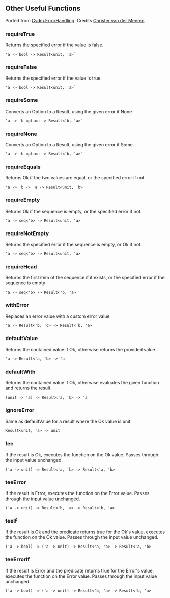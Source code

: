 ## Other Useful Functions

Ported from [Cvdm.ErrorHandling](https://github.com/cmeeren/Cvdm.ErrorHandling). Credits [Christer van der Meeren](https://github.com/cmeeren)

### requireTrue

Returns the specified error if the value is false.
```
'a -> bool -> Result<unit, 'a>`
```
### requireFalse

Returns the specified error if the value is true.
```
'a -> bool -> Result<unit, 'a>`
```


### requireSome

Converts an Option to a Result, using the given error if None
```
'a -> 'b option -> Result<'b, 'a>`
```
### requireNone

Converts an Option to a Result, using the given error if Some.
```
'a -> 'b option -> Result<'b, 'a>`
```

### requireEquals

Returns Ok if the two values are equal, or the specified error if not.
```
'a -> 'b -> 'a -> Result<unit, 'b>
```

### requireEmpty

Returns Ok if the sequence is empty, or the specified error if not.

```
'a -> seq<'b> -> Result<unit, 'a>
```

### requireNotEmpty

Returns the specified error if the sequence is empty, or Ok if not.

```
'a -> seq<'b> -> Result<unit, 'a>
```

### requireHead

Returns the first item of the sequence if it exists, or the specified
error if the sequence is empty

```
'a -> seq<'b> -> Result<'b, 'a>
```


### withError

Replaces an error value with a custom error value

```
'a -> Result<'b, 'c> -> Result<'b, 'a>
```

### defaultValue

Returns the contained value if Ok, otherwise returns the provided value

```
'a -> Result<'a, 'b> -> 'a
```

### defaultWith

Returns the contained value if Ok, otherwise evaluates the given function and returns the result.

```
(unit -> 'a) -> Result<'a, 'b> -> 'a
```


### ignoreError

Same as defaultValue for a result where the Ok value is unit. 

```
Result<unit, 'a> -> unit
```

### tee

If the result is Ok, executes the function on the Ok value. Passes through the input value unchanged.

```
('a -> unit) -> Result<'a, 'b> -> Result<'a, 'b>
```

### teeError

If the result is Error, executes the function on the Error value. Passes through the input value unchanged.

```
('a -> unit) -> Result<'b, 'a> -> Result<'b, 'a>
```

### teeIf

If the result is Ok and the predicate returns true for the Ok's value, executes the function on the Ok value. Passes through the input value unchanged.

```
('a -> bool) -> ('a -> unit) -> Result<'a, 'b> -> Result<'a, 'b>
```

### teeErrorIf

If the result is Error and the predicate returns true for the Error's value, executes the function on the Error value. Passes through the input value unchanged.

```
('a -> bool) -> ('a -> unit) -> Result<'b, 'a> -> Result<'b, 'a>
```